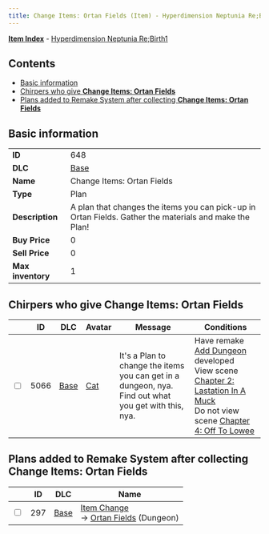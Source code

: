 ```yaml
---
title: Change Items: Ortan Fields (Item) - Hyperdimension Neptunia Re;Birth1
---
```


[**Item Index**](/neptunia/rb1/item/index.html) - [Hyperdimension Neptunia Re;Birth1](/neptunia/rb1)

## Contents

- [Basic information](#basic-information)
- [Chirpers who give **Change Items: Ortan Fields**](#chirpers-who-give-change-items-ortan-fields)
- [Plans added to Remake System after collecting **Change Items: Ortan Fields**](#plans-added-to-remake-system-after-collecting-change-items-ortan-fields)

## Basic information

|   |   |
| -- | -- |
| **ID** | 648 |
| **DLC** | [Base](/neptunia/rb1/dlc/1-base.html) |
| **Name** | Change Items: Ortan Fields |
| **Type** | Plan |
| **Description** | A plan that changes the items you can pick-up in Ortan Fields. Gather the materials and make the Plan! |
| **Buy Price** | 0 |
| **Sell Price** | 0 |
| **Max inventory** | 1 |


## Chirpers who give **Change Items: Ortan Fields**

|    | ID | DLC | Avatar | Message | Conditions |
| -- | -- | --- | ------ | ------- | ---------- |
| <input type="checkbox" id="rb1-chirper-event-1-5066" class="trackbox" /> | 5066 | [Base](/neptunia/rb1/dlc/1-base.html) | [Cat](/neptunia/rb1/undefined/1-226-cat.html) | It's a Plan to change the items you can get in a dungeon, nya.<br />Find out what you get with this, nya. | Have remake [Add Dungeon](/neptunia/rb1/remake/1-211-add-dungeon.html) developed<br />View scene [Chapter 2: Lastation In A Muck](/neptunia/rb1/scene/1-214-chapter-2-lastation-in-a-muck.html)<br />Do not view scene [Chapter 4: Off To Lowee](/neptunia/rb1/scene/1-401-chapter-4-off-to-lowee.html) |


## Plans added to Remake System after collecting **Change Items: Ortan Fields**

|    | ID | DLC | Name |
| -- | -- | --- | ---- |
| <input type="checkbox" id="rb1-remake-1-297" class="trackbox" /> | 297 | [Base](/neptunia/rb1/dlc/1-base.html) | [Item Change](/neptunia/rb1/remake/1-297-item-change.html)<br /> → [Ortan Fields](/neptunia/rb1/dungeon/1-103-ortan-fields.html) (Dungeon) |
